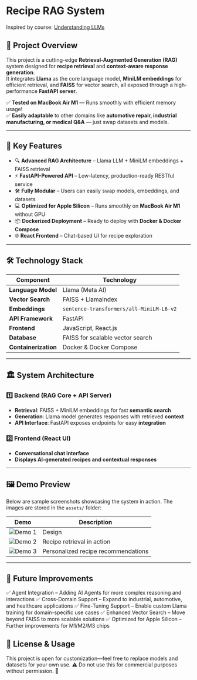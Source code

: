 # Recipe RAG System  
Inspired by course: [Understanding LLMs](https://cogsciprag.github.io/Understanding-LLMs-course/intro.html)  

## 📌 Project Overview  
This project is a cutting-edge **Retrieval-Augmented Generation (RAG)** system designed for **recipe retrieval** and **context-aware response generation**.  
It integrates **Llama** as the core language model, **MiniLM embeddings** for efficient retrieval, and **FAISS** for vector search, all exposed through a high-performance **FastAPI server**.  

✅ **Tested on MacBook Air M1** — Runs smoothly with efficient memory usage!  
✅ **Easily adaptable** to other domains like **automotive repair, industrial manufacturing, or medical Q&A** — just swap datasets and models.  

---

## 🚀 Key Features  
- 🔍 **Advanced RAG Architecture** – Llama LLM + MiniLM embeddings + FAISS retrieval  
- ⚡ **FastAPI-Powered API** – Low-latency, production-ready RESTful service  
- 🛠️ **Fully Modular** – Users can easily swap models, embeddings, and datasets  
- 💻 **Optimized for Apple Silicon** – Runs smoothly on **MacBook Air M1** without GPU  
- 📦 **Dockerized Deployment** – Ready to deploy with **Docker & Docker Compose**  
- 🌐 **React Frontend** – Chat-based UI for recipe exploration  

---

## 🛠️ Technology Stack  

| **Component**      | **Technology**                                    |
|--------------------|--------------------------------------------------|
| **Language Model** | Llama (Meta AI)                                  |
| **Vector Search**  | FAISS + LlamaIndex                               |
| **Embeddings**     | `sentence-transformers/all-MiniLM-L6-v2`         |
| **API Framework**  | FastAPI                                          |
| **Frontend**      | JavaScript, React.js                             |
| **Database**      | FAISS for scalable vector search                 |
| **Containerization** | Docker & Docker Compose                       |

---

## 🏛️ System Architecture  

### 1️⃣ Backend (RAG Core + API Server)  
- **Retrieval**: FAISS + MiniLM embeddings for fast **semantic search**  
- **Generation**: Llama model generates responses with retrieved **context**  
- **API Interface**: FastAPI exposes endpoints for easy **integration**  

### 2️⃣ Frontend (React UI)  
- **Conversational chat interface**  
- **Displays AI-generated recipes and contextual responses**  

---

## 🖼️ Demo Preview  
Below are sample screenshots showcasing the system in action. The images are stored in the `assets/` folder:  

| **Demo**                  | **Description**                          |
|---------------------------|------------------------------------------|
| ![Demo 1](assets/demo1.png) | Design          |
| ![Demo 2](assets/demo2.png) | Recipe retrieval in action               |
| ![Demo 3](assets/demo3.png) | Personalized recipe recommendations   |

---


## 🔧 Future Improvements
✅ Agent Integration – Adding AI Agents for more complex reasoning and interactions
✅ Cross-Domain Support – Expand to industrial, automotive, and healthcare applications
✅ Fine-Tuning Support – Enable custom Llama training for domain-specific use cases
✅ Enhanced Vector Search – Move beyond FAISS to more scalable solutions
✅ Optimized for Apple Silicon – Further improvements for M1/M2/M3 chips
## 📜 License & Usage
This project is open for customization—feel free to replace models and datasets for your own use.
⚠️ Do not use this for commercial purposes without permission. 🚀

